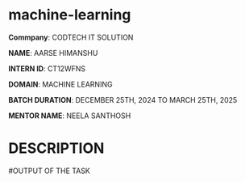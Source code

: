 # machine-learning

**Commpany**: CODTECH IT SOLUTION

**NAME**: AARSE HIMANSHU

**INTERN ID**: CT12WFNS

**DOMAIN**: MACHINE LEARNING

**BATCH DURATION**: DECEMBER 25TH, 2024 TO MARCH 25TH, 2025

**MENTOR NAME**: NEELA SANTHOSH

# DESCRIPTION 

#OUTPUT OF THE TASK
